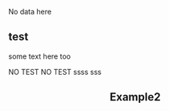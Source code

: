 No data here

## test


some text here too




NO TEST
NO TEST
ssss
sss


<div id="metatavu-custom-footer"><div align="center">
    <h2>Example2</h2>
</div></div>